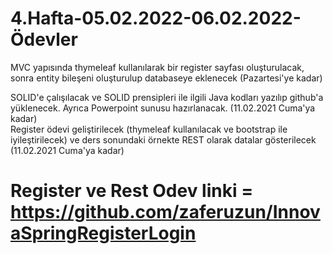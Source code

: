 # 4.Hafta-05.02.2022-06.02.2022-Ödevler

MVC yapısında thymeleaf kullanılarak bir register sayfası oluşturulacak, sonra entity bileşeni oluşturulup databaseye eklenecek (Pazartesi'ye kadar)

SOLID'e çalışılacak ve SOLID prensipleri ile ilgili Java kodları yazılıp github'a yüklenecek. Ayrıca Powerpoint sunusu hazırlanacak. (11.02.2021 Cuma'ya kadar)												
Register ödevi geliştirilecek (thymeleaf kullanılacak ve bootstrap ile iyileştirilecek) ve ders sonundaki örnekte REST olarak datalar gösterilecek (11.02.2021 Cuma'ya kadar)													
# Register ve Rest Odev linki = https://github.com/zaferuzun/InnovaSpringRegisterLogin
